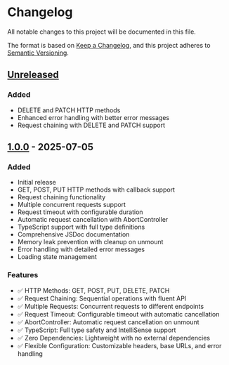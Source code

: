 # Changelog

All notable changes to this project will be documented in this file.

The format is based on [Keep a Changelog](https://keepachangelog.com/en/1.0.0/),
and this project adheres to [Semantic Versioning](https://semver.org/spec/v2.0.0.html).

## [Unreleased]

### Added

- DELETE and PATCH HTTP methods
- Enhanced error handling with better error messages
- Request chaining with DELETE and PATCH support

## [1.0.0] - 2025-07-05

### Added

- Initial release
- GET, POST, PUT HTTP methods with callback support
- Request chaining functionality
- Multiple concurrent requests support
- Request timeout with configurable duration
- Automatic request cancellation with AbortController
- TypeScript support with full type definitions
- Comprehensive JSDoc documentation
- Memory leak prevention with cleanup on unmount
- Error handling with detailed error messages
- Loading state management

### Features

- ✅ HTTP Methods: GET, POST, PUT, DELETE, PATCH
- ✅ Request Chaining: Sequential operations with fluent API
- ✅ Multiple Requests: Concurrent requests to different endpoints
- ✅ Request Timeout: Configurable timeout with automatic cancellation
- ✅ AbortController: Automatic request cancellation on unmount
- ✅ TypeScript: Full type safety and IntelliSense support
- ✅ Zero Dependencies: Lightweight with no external dependencies
- ✅ Flexible Configuration: Customizable headers, base URLs, and error handling

[Unreleased]: https://github.com/asudbury/use-fetch-with-callbacks/compare/v1.0.0...HEAD
[1.0.0]: https://github.com/asudbury/use-fetch-with-callbacks/releases/tag/v1.0.0
